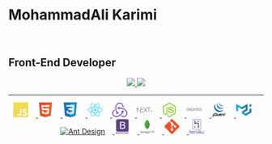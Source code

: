 
<h1>MohammadAli Karimi</h1> 
<br>
<h2>Front-End Developer</h2>

<p align="center">
  <a href="https://www.linkedin.com/in/makarimi76/">
    <img src="https://img.shields.io/badge/-LinkedIn-blue?style=for-the-badge&logo=Linkedin&logoColor=white&link=https://www.linkedin.com/in/rafaelaqueiroz21/">
  </a>

  <a href="ma.karimi76@gmail.com">
    <img src="https://img.shields.io/badge/-Gmail-f4f4f4?style=for-the-badge&labelColor=f4f4f4&logo=gmail&logoColor=D14836&link=mailto:rqueiroz2108@gmail.com/">
  </a>
</p>

---

<p align="center">
  <a target="_blank" rel="noopener noreferrer" href="https://javascript.info/">
    <img src="https://raw.githubusercontent.com/devicons/devicon/master/icons/javascript/javascript-plain.svg" alt="Javascript" width="30" height="30" style="max-width:100%;margin-right: 15px">
  </a>
  
  <a target="_blank" rel="noopener noreferrer" href="https://www.w3schools.com/html/">
    <img src="https://raw.githubusercontent.com/devicons/devicon/master/icons/html5/html5-original.svg" alt="HTML" width="30" height="30" style="max-width:100%;margin-right: 15px">
  </a>
  
  <a target="_blank" rel="noopener noreferrer" href="https://www.w3schools.com/css/">
    <img src="https://raw.githubusercontent.com/devicons/devicon/master/icons/css3/css3-original.svg" alt="CSS" width="30" height="30" style="max-width:100%;margin-right: 15px">
  </a>
  
  <a target="_blank" rel="noopener noreferrer" href="https://reactjs.org/">
    <img src="https://raw.githubusercontent.com/devicons/devicon/master/icons/react/react-original.svg" alt="ReactJS" width="30" height="30" style="max-width:100%;margin-right: 15px">
  </a>
   
  <a target="_blank" rel="noopener noreferrer" href="https://redux.js.org/">
    <img src="https://raw.githubusercontent.com/devicons/devicon/master/icons/redux/redux-original.svg" alt="Redux" width="30" height="30" style="max-width:100%;margin-right: 15px">
  </a>
  
  <a target="_blank" rel="noopener noreferrer" href="https://nextjs.org/">
    <img src="https://raw.githubusercontent.com/devicons/devicon/master/icons/nextjs/nextjs-original-wordmark.svg" alt="NextJS" width="30" height="30" style="max-width:100%;margin-right: 15px">
  </a>
  
  <a target="_blank" rel="noopener noreferrer" href="https://nodejs.org/">
    <img src="https://raw.githubusercontent.com/devicons/devicon/master/icons/nodejs/nodejs-plain.svg" alt="Express" width="30" height="30" style="max-width:100%;margin-right: 15px">
  </a>
  
  <a target="_blank" rel="noopener noreferrer" href="https://expressjs.com/">
    <img src="https://raw.githubusercontent.com/devicons/devicon/master/icons/express/express-original-wordmark.svg" alt="Express" width="30" height="30" style="max-width:100%;margin-right: 15px">
  </a>
  
  <a target="_blank" rel="noopener noreferrer" href="https://jquery.com/">
    <img src="https://raw.githubusercontent.com/devicons/devicon/master/icons/jquery/jquery-original-wordmark.svg" alt="jQuery" width="30" height="30" style="max-width:100%;margin-right: 15px">
  </a>
  
  <a target="_blank" rel="noopener noreferrer" href="https://material-ui.com/">
    <img src="https://raw.githubusercontent.com/devicons/devicon/master/icons/materialui/materialui-original.svg" alt="Material-UI" width="30" height="30" style="max-width:100%;margin-right: 15px">
  </a>
  
  <a target="_blank" rel="noopener noreferrer" href="https://ant.design/">
    <img src="https://gw.alipayobjects.com/zos/rmsportal/KDpgvguMpGfqaHPjicRK.svg" alt="Ant Design" width="30" height="30" style="max-width:100%;margin-right: 15px">
  </a>
  
  <a target="_blank" rel="noopener noreferrer" href="https://getbootstrap.com/">
    <img src="https://raw.githubusercontent.com/devicons/devicon/master/icons/bootstrap/bootstrap-plain-wordmark.svg" alt="Bootstrap" width="30" height="30" style="max-width:100%;margin-right: 15px">
  </a>
  
  <a target="_blank" rel="noopener noreferrer" href="https://www.mongodb.com/">
    <img src="https://raw.githubusercontent.com/devicons/devicon/master/icons/mongodb/mongodb-original-wordmark.svg" alt="mongoDB" width="30" height="30" style="max-width:100%;margin-right: 15px">
  </a>
     
  <a target="_blank" rel="noopener noreferrer" href="https://git-scm.com/">
    <img src="https://raw.githubusercontent.com/devicons/devicon/master/icons/git/git-plain.svg" alt="git" width="30" height="30" style="max-width:100%;margin-right: 15px">
  </a>
  
  <a target="_blank" rel="noopener noreferrer" href="https://heroku.com/">
    <img src="https://raw.githubusercontent.com/devicons/devicon/master/icons/heroku/heroku-original-wordmark.svg" alt="heroku" width="30" height="30" style="max-width:100%;margin-right: 15px">
  </a>
</p>
